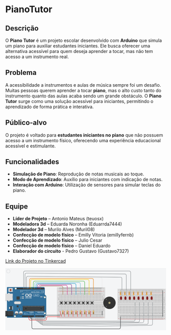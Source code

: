 # PianoTutor

## Descrição  
O **Piano Tutor** é um projeto escolar desenvolvido com **Arduino** que simula um piano para auxiliar estudantes iniciantes. Ele busca oferecer uma alternativa acessível para quem deseja aprender a tocar, mas não tem acesso a um instrumento real.  

## Problema  
A acessibilidade a instrumentos e aulas de música sempre foi um desafio. Muitas pessoas querem aprender a tocar **piano**, mas o alto custo tanto do instrumento quanto das aulas acaba sendo um grande obstáculo. O **Piano Tutor** surge como uma solução acessível para iniciantes, permitindo o aprendizado de forma prática e interativa.  

## Público-alvo  
O projeto é voltado para **estudantes iniciantes no piano** que não possuem acesso a um instrumento físico, oferecendo uma experiência educacional acessível e estimulante.  

## Funcionalidades  
- **Simulação de Piano**: Reprodução de notas musicais ao toque.  
- **Modo de Aprendizado**: Auxílio para iniciantes com indicação de notas.  
- **Interação com Arduino**: Utilização de sensores para simular teclas do piano.  

## Equipe  
- **Líder de Projeto** – Antonio Mateus (teuosx)  
- **Modeladora 3d** – Eduarda Noronha (Eduarrda7444)  
- **Modelador 3d** – Murilo Alves (Muril08)  
- **Confecção de modelo físico** – Emilly Vitoria (emillyfernb)  
- **Confecção de modelo físico** – Julio Cesar  
- **Confecção de modelo físico** – Daniel Eduardo
- **Elaborador do circuito** - Pedro Gustavo (Gustavo7327)

<a href="https://www.tinkercad.com/things/aEWSyZdIjGP-piano-com-leds-2-protoboards?sharecode=BNVdf9izXELXVY2jGTgpysTxdwZR4K1D-Vpm_em6TBs">Link do Projeto no Tinkercad</a>

<img src="piano.png" alt="Imagem do circuito como prototipo">
